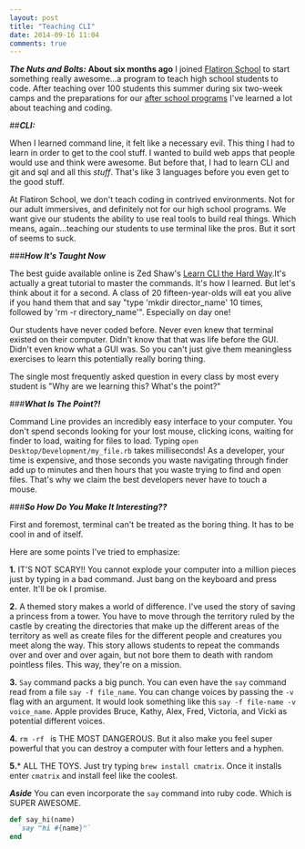 ```yaml
---
layout: post
title: "Teaching CLI"
date: 2014-09-16 11:04
comments: true
---
```


<script type="text/javascript">

  var _gaq = _gaq || [];
  _gaq.push(['_setAccount', 'UA-38989132-1']);
  _gaq.push(['_trackPageview']);

  (function() {
    var ga = document.createElement('script'); ga.type = 'text/javascript'; ga.async = true;
    ga.src = ('https:' == document.location.protocol ? 'https://ssl' : 'http://www') + '.google-analytics.com/ga.js';
    var s = document.getElementsByTagName('script')[0]; s.parentNode.insertBefore(ga, s);
  })();

</script>
***The Nuts and Bolts:***
__About six months ago__ I joined <a href="https://flatironschool.com">Flatiron School</a> to start something really awesome...a program to teach high school students to code. After teaching over 100 students this summer during six two-week camps and the preparations for our [after school programs](https://after.flatironschool.com/) I've learned a lot about teaching and coding.


##***CLI:***

When I learned command line, it felt like a necessary evil. This thing I had to learn in order to get to the cool stuff. I wanted to build web apps that people would use and think were awesome. But before that, I had to learn CLI and git and sql and all this *stuff*. That's like 3 languages before you even get to the good stuff.

At Flatiron School, we don't teach coding in contrived environments. Not for our adult immersives, and definitely not for our high school programs. We want give our students the ability to use real tools to build real things. Which means, again...teaching our students to use terminal like the pros. But it sort of seems to suck.

###***How It's Taught Now***

The best guide available online is Zed Shaw's [Learn CLI the Hard Way](http://cli.learncodethehardway.org/book/).It's actually a great tutorial to master the commands. It's how I learned. But let's think about it for a second. A class of 20 fifteen-year-olds will eat you alive if you hand them that and say "type 'mkdir director_name' 10 times, followed by 'rm -r directory_name'". Especially on day one! 

Our students have never coded before. Never even knew that terminal existed on their computer. Didn't know that that was life before the GUI. Didn't even know what a GUI was. So you can't just give them meaningless exercises to learn this potentially really boring thing.

The single most frequently asked question in every class by most every student is "Why are we learning this? What's the point?"

###***What Is The Point?!*** 

Command Line provides an incredibly easy interface to your computer. You don't spend seconds looking for your lost mouse, clicking icons, waiting for finder to load, waiting for files to load. Typing `open Desktop/Development/my_file.rb` takes milliseconds! As a developer, your time is expensive, and those seconds you waste navigating through finder add up to minutes and then hours that you waste trying to find and open files. That's why we claim the best developers never have to touch a mouse.


###***So How Do You Make It Interesting??***

First and foremost, terminal can't be treated as the boring thing. It has to be cool in and of itself.

Here are some points I've tried to emphasize:

**1.** IT'S NOT SCARY!! You cannot explode your computer into a million pieces just by typing in a bad command. Just bang on the keyboard and press enter. It'll be ok I promise.

**2.** A themed story makes a world of difference. I've used the story of saving a princess from a tower. You have to move through the territory ruled by the castle by creating the directories that make up the different areas of the territory as well as create files for the different people and creatures you meet along the way. This story allows students to repeat the commands over and over and over again, but not bore them to death with random pointless files. This way, they're on a mission.

**3.** `Say` command packs a big punch. You can even have the `say` command read from a file `say -f file_name`. You can change voices by passing the `-v` flag with an argument. It would look something like this `say -f file-name -v voice_name`. Apple provides Bruce, Kathy, Alex, Fred, Victoria, and Vicki as potential different voices. 

**4.** `rm -rf ` is THE MOST DANGEROUS. But it also make you feel super powerful that you can destroy a computer with four letters and a hyphen. 

**5.*** ALL THE TOYS. Just try typing `brew install cmatrix`. Once it installs enter `cmatrix` and install feel like the coolest.

***Aside*** You can even incorporate the `say` command into ruby code. Which is SUPER AWESOME.
```ruby
def say_hi(name)
  `say "hi #{name}"`
end
```